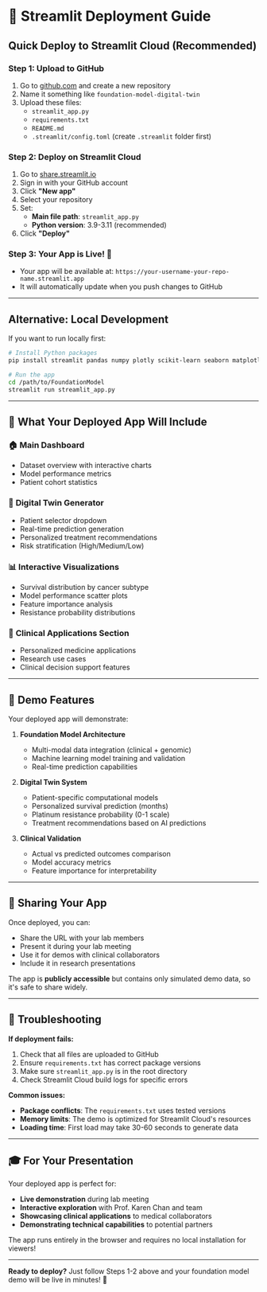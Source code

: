 # 🚀 Streamlit Deployment Guide

## Quick Deploy to Streamlit Cloud (Recommended)

### Step 1: Upload to GitHub
1. Go to [github.com](https://github.com) and create a new repository
2. Name it something like `foundation-model-digital-twin`
3. Upload these files:
   - `streamlit_app.py`
   - `requirements.txt`  
   - `README.md`
   - `.streamlit/config.toml` (create `.streamlit` folder first)

### Step 2: Deploy on Streamlit Cloud
1. Go to [share.streamlit.io](https://share.streamlit.io)
2. Sign in with your GitHub account
3. Click **"New app"**
4. Select your repository
5. Set:
   - **Main file path**: `streamlit_app.py`
   - **Python version**: 3.9-3.11 (recommended)
6. Click **"Deploy"**

### Step 3: Your App is Live! 🎉
- Your app will be available at: `https://your-username-your-repo-name.streamlit.app`
- It will automatically update when you push changes to GitHub

---

## Alternative: Local Development

If you want to run locally first:

```bash
# Install Python packages
pip install streamlit pandas numpy plotly scikit-learn seaborn matplotlib

# Run the app
cd /path/to/FoundationModel
streamlit run streamlit_app.py
```

---

## 📱 What Your Deployed App Will Include

### 🏠 **Main Dashboard**
- Dataset overview with interactive charts
- Model performance metrics
- Patient cohort statistics

### 🤖 **Digital Twin Generator**  
- Patient selector dropdown
- Real-time prediction generation
- Personalized treatment recommendations
- Risk stratification (High/Medium/Low)

### 📊 **Interactive Visualizations**
- Survival distribution by cancer subtype
- Model performance scatter plots
- Feature importance analysis
- Resistance probability distributions

### 🏥 **Clinical Applications Section**
- Personalized medicine applications
- Research use cases  
- Clinical decision support features

---

## 🎯 **Demo Features**

Your deployed app will demonstrate:

1. **Foundation Model Architecture**
   - Multi-modal data integration (clinical + genomic)
   - Machine learning model training and validation
   - Real-time prediction capabilities

2. **Digital Twin System**
   - Patient-specific computational models
   - Personalized survival prediction (months)
   - Platinum resistance probability (0-1 scale)
   - Treatment recommendations based on AI predictions

3. **Clinical Validation**  
   - Actual vs predicted outcomes comparison
   - Model accuracy metrics
   - Feature importance for interpretability

---

## 📧 **Sharing Your App**

Once deployed, you can:
- Share the URL with your lab members
- Present it during your lab meeting
- Use it for demos with clinical collaborators
- Include it in research presentations

The app is **publicly accessible** but contains only simulated demo data, so it's safe to share widely.

---

## 🔧 **Troubleshooting**

**If deployment fails:**
1. Check that all files are uploaded to GitHub
2. Ensure `requirements.txt` has correct package versions
3. Make sure `streamlit_app.py` is in the root directory
4. Check Streamlit Cloud build logs for specific errors

**Common issues:**
- **Package conflicts**: The `requirements.txt` uses tested versions
- **Memory limits**: The demo is optimized for Streamlit Cloud's resources
- **Loading time**: First load may take 30-60 seconds to generate data

---

## 🎓 **For Your Presentation**

Your deployed app is perfect for:
- **Live demonstration** during lab meeting
- **Interactive exploration** with Prof. Karen Chan and team
- **Showcasing clinical applications** to medical collaborators
- **Demonstrating technical capabilities** to potential partners

The app runs entirely in the browser and requires no local installation for viewers!

---

**Ready to deploy?** Just follow Steps 1-2 above and your foundation model demo will be live in minutes! 🚀